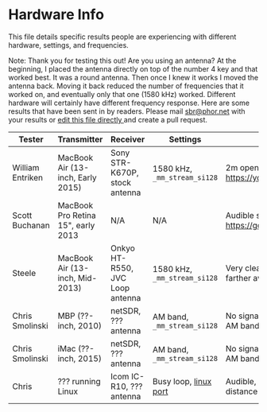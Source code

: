 Hardware Info
==============
This file details specific results people are experiencing with different hardware, settings, and frequencies.

Note: Thank you for testing this out! Are you using an antenna? At the beginning, I placed the antenna directly on top of the number 4 key and that worked best. It was a round antenna. Then once I knew it works I moved the antenna back. Moving it back reduced the number of frequencies that it worked on, and eventually only that one (1580 kHz) worked. Different hardware will certainly have different frequency response. Here are some results that have been sent in by readers. Please mail sbr@phor.net with your results or [edit this file directly ](https://github.com/fulldecent/system-bus-radio/edit/master/HARDWARE-INFO.md) and create a pull request.



| Tester                 | Transmitter                        | Receiver                        | Settings                      | Result                                                    |
| ---------------------- | ---------------------------------- | ------------------------------- | ----------------------------- | --------------------------------------------------------- |
| William Entriken       | MacBook Air (13-inch, Early 2015)  | Sony STR-K670P, stock antenna   | 1580 kHz, `_mm_stream_si128`  | 2m open air, 1m thru drywall https://youtu.be/caGPmyMLYUI |
| Scott Buchanan         | MacBook Pro Retina 15", early 2013 | N/A                             | N/A                           | Audible sound from computer https://goo.gl/ll3PxH         |
| Steele                 | MacBook Air (13-inch, Mid-2013)    | Onkyo HT-R550, JVC Loop antenna | 1580 kHz, `_mm_stream_si128`  | Very clear at 2", loud static farther away                |
| Chris Smolinski        | MBP (??-inch, 2010)                | netSDR, ??? antenna             | AM band, `_mm_stream_si128`   | No signal found anywhere on AM band                       |
| Chris Smolinski        | iMac (??-inch, 2015)               | netSDR, ??? antenna             | AM band, `_mm_stream_si128`   | No signal found anywhere on AM band                       |
| Chris                  | ??? running Linux                  | Icom IC-R10, ??? antenna        | Busy loop, [linux port][1]    | Audible, noisy, not sure distance https://goo.gl/iAkOWV   |

[1]: https://github.com/anfractuosity/system-bus-radio/blob/master/main.c
